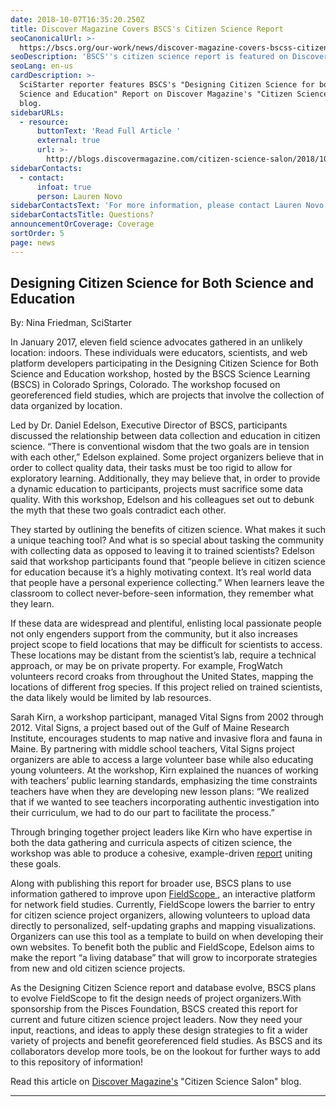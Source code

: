 ```yaml
---
date: 2018-10-07T16:35:20.250Z
title: Discover Magazine Covers BSCS's Citizen Science Report
seoCanonicalUrl: >-
  https://bscs.org/our-work/news/discover-magazine-covers-bscss-citizen-science-report
seoDescription: 'BSCS''s citizen science report is featured on Discover Magazine blog. '
seoLang: en-us
cardDescription: >-
  SciStarter reporter features BSCS's "Designing Citizen Science for both
  Science and Education" Report on Discover Magazine's "Citizen Science Salon"
  blog.
sidebarURLs:
  - resource:
      buttonText: 'Read Full Article '
      external: true
      url: >-
        http://blogs.discovermagazine.com/citizen-science-salon/2018/10/07/designing-citizen-science-for-both-science-and-education/#.XLn4-6eZOL8
sidebarContacts:
  - contact:
      infoat: true
      person: Lauren Novo
sidebarContactsText: 'For more information, please contact Lauren Novo.'
sidebarContactsTitle: Questions?
announcementOrCoverage: Coverage
sortOrder: 5
page: news
---
```

## Designing Citizen Science for Both Science and Education

By: Nina Friedman, SciStarter

In January 2017, eleven field science advocates gathered in an unlikely location: indoors. These individuals were educators, scientists, and web platform developers participating in the Designing Citizen Science for Both Science and Education workshop, hosted by the BSCS Science Learning (BSCS) in Colorado Springs, Colorado. The workshop focused on georeferenced field studies, which are projects that involve the collection of data organized by location.

Led by Dr. Daniel Edelson, Executive Director of BSCS, participants discussed the relationship between data collection and education in citizen science. “There is conventional wisdom that the two goals are in tension with each other,” Edelson explained. Some project organizers believe that in order to collect quality data, their tasks must be too rigid to allow for exploratory learning. Additionally, they may believe that, in order to provide a dynamic education to participants, projects must sacrifice some data quality. With this workshop, Edelson and his colleagues set out to debunk the myth that these two goals contradict each other.

They started by outlining the benefits of citizen science. What makes it such a unique teaching tool? And what is so special about tasking the community with collecting data as opposed to leaving it to trained scientists? Edelson said that workshop participants found that “people believe in citizen science for education because it’s a highly motivating context. It’s real world data that people have a personal experience collecting.” When learners leave the classroom to collect never-before-seen information, they remember what they learn.

If these data are widespread and plentiful, enlisting local passionate people not only engenders support from the community, but it also increases project scope to field locations that may be difficult for scientists to access. These locations may be distant from the scientist’s lab, require a technical approach, or may be on private property. For example, FrogWatch volunteers record croaks from throughout the United States, mapping the locations of different frog species. If this project relied on trained scientists, the data likely would be limited by lab resources.

Sarah Kirn, a workshop participant, managed Vital Signs from 2002 through 2012. Vital Signs, a project based out of the Gulf of Maine Research Institute,  encourages students to map native and invasive flora and fauna in Maine. By partnering with middle school teachers, Vital Signs project organizers are able to access a large volunteer base while also educating young volunteers. At the workshop, Kirn explained the nuances of working with teachers’ public learning standards, emphasizing the time constraints teachers have when they are developing new lesson plans: “We realized that if we wanted to see teachers incorporating authentic investigation into their curriculum, we had to do our part to facilitate the process.”

Through bringing together project leaders like Kirn who have expertise in both the data gathering and curricula aspects of citizen science, the workshop was able to produce a cohesive, example-driven [report](https://bscs.org/resources/reports/designing-citizen-science-for-both-science-and-education-a-workshop-report) uniting these goals.

Along with publishing this report for broader use, BSCS plans to use information gathered to improve upon <a href="http://www.fieldscope.org/" target="_blank" rel="noopener noreferrer">FieldScope&nbsp;<sup><i style="font-size: .65rem;" class="fas fa-external-link-alt"></i></sup></a>, an interactive platform for network field studies. Currently, FieldScope lowers the barrier to entry for citizen science project organizers, allowing volunteers to upload data directly to personalized, self-updating graphs and mapping visualizations. Organizers can use this tool as a template to build on when developing their own websites. To benefit both the public and FieldScope, Edelson aims to make the report “a living database” that will grow to incorporate strategies from new and old citizen science projects.

As the Designing Citizen Science report and database evolve, BSCS plans to evolve FieldScope to fit the design needs of project organizers.With sponsorship from the Pisces Foundation, BSCS created this report for current and future citizen science project leaders. Now they need your input, reactions, and ideas to apply these design strategies to fit a wider variety of projects and benefit georeferenced field studies. As BSCS and its collaborators develop more tools, be on the lookout for further ways to add to this repository of information!

Read this article on [Discover Magazine's](http://blogs.discovermagazine.com/citizen-science-salon/2018/10/07/designing-citizen-science-for-both-science-and-education/#.XL5N10RKiL8) "Citizen Science Salon" blog.

- - -
